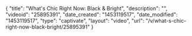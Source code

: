 {
    "title": "What's Chic Right Now: Black & Bright",
    "description": "",
    "videoid": "25895391",
    "date_created": "1453119517",
    "date_modified": "1453119517",
    "type": "captivate",
    "layout": "video",
    "url": "\/v\/what-s-chic-right-now-black-bright\/25895391"
}